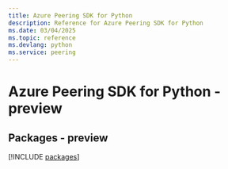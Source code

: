 ```yaml
---
title: Azure Peering SDK for Python
description: Reference for Azure Peering SDK for Python
ms.date: 03/04/2025
ms.topic: reference
ms.devlang: python
ms.service: peering
---
```

# Azure Peering SDK for Python - preview
## Packages - preview
[!INCLUDE [packages](peering-index.md)]